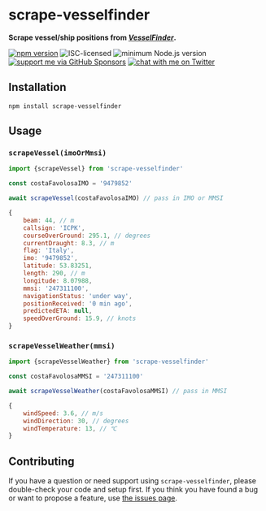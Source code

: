 # scrape-vesselfinder

**Scrape vessel/ship positions from [*VesselFinder*](https://www.vesselfinder.com/).**

[![npm version](https://img.shields.io/npm/v/scrape-vesselfinder.svg)](https://www.npmjs.com/package/scrape-vesselfinder)
![ISC-licensed](https://img.shields.io/github/license/derhuerst/scrape-vesselfinder.svg)
![minimum Node.js version](https://img.shields.io/node/v/scrape-vesselfinder.svg)
[![support me via GitHub Sponsors](https://img.shields.io/badge/support%20me-donate-fa7664.svg)](https://github.com/sponsors/derhuerst)
[![chat with me on Twitter](https://img.shields.io/badge/chat%20with%20me-on%20Twitter-1da1f2.svg)](https://twitter.com/derhuerst)


## Installation

```shell
npm install scrape-vesselfinder
```


## Usage

### `scrapeVessel(imoOrMmsi)`

```js
import {scrapeVessel} from 'scrape-vesselfinder'

const costaFavolosaIMO = '9479852'

await scrapeVessel(costaFavolosaIMO) // pass in IMO or MMSI
```

```js
{
	beam: 44, // m
	callsign: 'ICPK',
	courseOverGround: 295.1, // degrees
	currentDraught: 8.3, // m
	flag: 'Italy',
	imo: '9479852',
	latitude: 53.83251,
	length: 290, // m
	longitude: 8.07988,
	mmsi: '247311100',
	navigationStatus: 'under way',
	positionReceived: '0 min ago',
	predictedETA: null,
	speedOverGround: 15.9, // knots
}
```

### `scrapeVesselWeather(mmsi)`

```js
import {scrapeVesselWeather} from 'scrape-vesselfinder'

const costaFavolosaMMSI = '247311100'

await scrapeVesselWeather(costaFavolosaMMSI) // pass in MMSI
```

```js
{
	windSpeed: 3.6, // m/s
	windDirection: 30, // degrees
	windTemperature: 13, // ℃
}
```


## Contributing

If you have a question or need support using `scrape-vesselfinder`, please double-check your code and setup first. If you think you have found a bug or want to propose a feature, use [the issues page](https://github.com/derhuerst/scrape-vesselfinder/issues).
